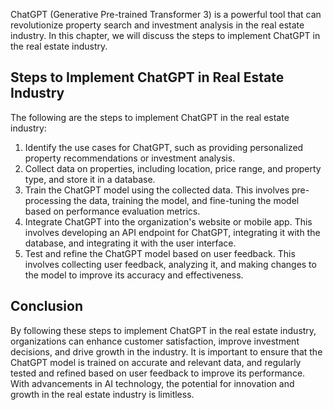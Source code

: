 
ChatGPT (Generative Pre-trained Transformer 3) is a powerful tool that can revolutionize property search and investment analysis in the real estate industry. In this chapter, we will discuss the steps to implement ChatGPT in the real estate industry.

Steps to Implement ChatGPT in Real Estate Industry
--------------------------------------------------

The following are the steps to implement ChatGPT in the real estate industry:

1. Identify the use cases for ChatGPT, such as providing personalized property recommendations or investment analysis.
2. Collect data on properties, including location, price range, and property type, and store it in a database.
3. Train the ChatGPT model using the collected data. This involves pre-processing the data, training the model, and fine-tuning the model based on performance evaluation metrics.
4. Integrate ChatGPT into the organization's website or mobile app. This involves developing an API endpoint for ChatGPT, integrating it with the database, and integrating it with the user interface.
5. Test and refine the ChatGPT model based on user feedback. This involves collecting user feedback, analyzing it, and making changes to the model to improve its accuracy and effectiveness.

Conclusion
----------

By following these steps to implement ChatGPT in the real estate industry, organizations can enhance customer satisfaction, improve investment decisions, and drive growth in the industry. It is important to ensure that the ChatGPT model is trained on accurate and relevant data, and regularly tested and refined based on user feedback to improve its performance. With advancements in AI technology, the potential for innovation and growth in the real estate industry is limitless.
